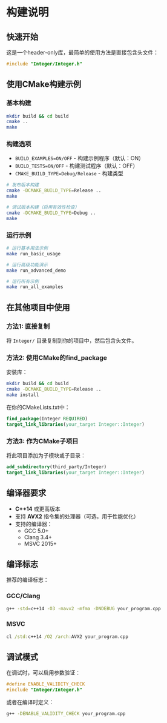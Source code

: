 # 构建说明

## 快速开始

这是一个header-only库，最简单的使用方法是直接包含头文件：

```cpp
#include "Integer/Integer.h"
```

## 使用CMake构建示例

### 基本构建

```bash
mkdir build && cd build
cmake ..
make
```

### 构建选项

- `BUILD_EXAMPLES=ON/OFF` - 构建示例程序（默认：ON）
- `BUILD_TESTS=ON/OFF` - 构建测试程序（默认：OFF）
- `CMAKE_BUILD_TYPE=Debug/Release` - 构建类型

```bash
# 发布版本构建
cmake -DCMAKE_BUILD_TYPE=Release ..
make

# 调试版本构建（启用有效性检查）
cmake -DCMAKE_BUILD_TYPE=Debug ..
make
```

### 运行示例

```bash
# 运行基本用法示例
make run_basic_usage

# 运行高级功能演示
make run_advanced_demo

# 运行所有示例
make run_all_examples
```

## 在其他项目中使用

### 方法1: 直接复制

将 `Integer/` 目录复制到你的项目中，然后包含头文件。

### 方法2: 使用CMake的find_package

安装库：
```bash
mkdir build && cd build
cmake -DCMAKE_BUILD_TYPE=Release ..
make install
```

在你的CMakeLists.txt中：
```cmake
find_package(Integer REQUIRED)
target_link_libraries(your_target Integer::Integer)
```

### 方法3: 作为CMake子项目

将此项目添加为子模块或子目录：
```cmake
add_subdirectory(third_party/Integer)
target_link_libraries(your_target Integer::Integer)
```

## 编译器要求

- **C++14** 或更高版本
- 支持 **AVX2** 指令集的处理器（可选，用于性能优化）
- 支持的编译器：
  - GCC 5.0+
  - Clang 3.4+
  - MSVC 2015+

## 编译标志

推荐的编译标志：

### GCC/Clang
```bash
g++ -std=c++14 -O3 -mavx2 -mfma -DNDEBUG your_program.cpp
```

### MSVC
```cmd
cl /std:c++14 /O2 /arch:AVX2 your_program.cpp
```

## 调试模式

在调试时，可以启用参数验证：
```cpp
#define ENABLE_VALIDITY_CHECK
#include "Integer/Integer.h"
```

或者在编译时定义：
```bash
g++ -DENABLE_VALIDITY_CHECK your_program.cpp
```
